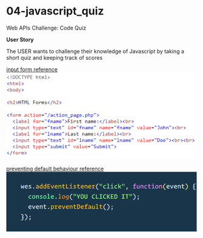 # 04-javascript_quiz
Web APIs Challenge: Code Quiz

**User Story**

The USER wants to challenge their knowledge of Javascript by taking a short quiz and keeping track of scores






















[input form reference](https://www.w3schools.com/html/tryit.asp?filename=tryhtml_form_submit)
![Alt text](<assets/images/input form reference-w3schools.png>)

[preventing default behaviour reference](https://wesbos.com/javascript/05-events/prevent-default-and-form-events)
![Alt text](<assets/images/preventing default behaviour reference-wesbos.png>)